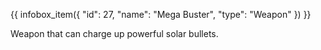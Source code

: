 {{ infobox_item({
	"id": 27,
	"name": "Mega Buster",
	"type": "Weapon"
}) }}

Weapon that can charge up powerful solar bullets.